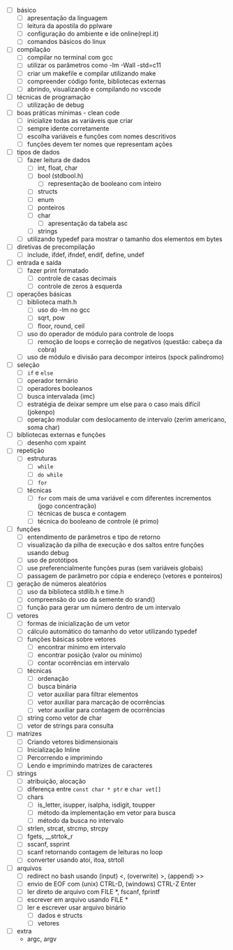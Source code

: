 - [ ] básico
    - [ ] apresentação da linguagem
    - [ ] leitura da apostila do pplware
    - [ ] configuração do ambiente e ide online(repl.it)
    - [ ] comandos básicos do linux
- [ ] compilação
    - [ ] compilar no terminal com gcc
    - [ ] utilizar os parâmetros como -lm -Wall -std=c11
    - [ ] criar um makefile e compilar utilizando make
    - [ ] compreender código fonte, bibliotecas externas
    - [ ] abrindo, visualizando e compilando no vscode
- [ ] técnicas de programação
    - [ ] utilização de debug
- [ ] boas práticas mínimas - clean code
    - [ ] inicialize todas as variáveis que criar
    - [ ] sempre idente corretamente
    - [ ] escolha variáveis e funções com nomes descritivos
    - [ ] funções devem ter nomes que representam ações
- [ ] tipos de dados 
    - [ ] fazer leitura de dados
        - [ ] int, float, char
        - [ ] bool (stdbool.h)
            - [ ] representação de booleano com inteiro
        - [ ] structs
        - [ ] enum
        - [ ] ponteiros
        - [ ] char
            - [ ] apresentação da tabela asc
        - [ ] strings
    - [ ] utilizando typedef para mostrar o tamanho dos elementos em bytes
- [ ] diretivas de precompilação
    - [ ] include, ifdef, ifndef, endif, define, undef
- [ ] entrada e saída
    - [ ] fazer print formatado
        - [ ] controle de casas decimais
        - [ ] controle de zeros à esquerda
- [ ] operações básicas
    - [ ] biblioteca math.h
        - [ ] uso do -lm no gcc
        - [ ] sqrt, pow
        - [ ] floor, round, ceil
    - [ ] uso do operador de módulo para controle de loops
        - [ ] remoção de loops e correção de negativos (questão: cabeça da cobra)
    - [ ] uso de módulo e divisão para decompor inteiros (spock palindromo)
- [ ] seleção
    - [ ] `if` e `else`
    - [ ] operador ternário
    - [ ] operadores booleanos
    - [ ] busca intervalada (imc)
    - [ ] estratégia de deixar sempre um else para o caso mais difícil (jokenpo)
    - [ ] operação modular com deslocamento de intervalo (zerim americano, soma char)
- [ ] bibliotecas externas e funções
    - [ ] desenho com xpaint
- [ ] repetição
    - [ ] estruturas
        - [ ] `while`
        - [ ] `do while`
        - [ ] `for`
    - [ ] técnicas
        - [ ] `for` com mais de uma variável e com diferentes incrementos (jogo concentração)
        - [ ] técnicas de busca e contagem
        - [ ] técnica do booleano de controle (é primo)
- [ ] funções
    - [ ] entendimento de parâmetros e tipo de retorno
    - [ ] visualização da pilha de execução e dos saltos entre funções usando debug
    - [ ] uso de protótipos
    - [ ] use preferencialmente funções puras (sem variáveis globais)
    - [ ] passagem de parâmetro por cópia e endereço (vetores e ponteiros)
- [ ] geração de números aleatórios
    - [ ] uso da biblioteca stdlib.h e time.h
    - [ ] compreensão do uso da semente do srand()
    - [ ] função para gerar um número dentro de um intervalo
- [ ] vetores
    - [ ] formas de inicialização de um vetor
    - [ ] cálculo automático do tamanho do vetor utilizando typedef
    - [ ] funções básicas sobre vetores
        - [ ] encontrar mínimo em intervalo
        - [ ] encontrar posição (valor ou mínimo)
        - [ ] contar ocorrências em intervalo
    - [ ] técnicas
        - [ ] ordenação
        - [ ] busca binária
        - [ ] vetor auxiliar para filtrar elementos
        - [ ] vetor auxiliar para marcação de ocorrências 
        - [ ] vetor auxiliar para contagem de ocorrências
    - [ ] string como vetor de char
    - [ ] vetor de strings para consulta
- [ ] matrizes
    - [ ] Criando vetores bidimensionais
    - [ ] Inicialização Inline
    - [ ] Percorrendo e imprimindo
    - [ ] Lendo e imprimindo matrizes de caracteres
- [ ] strings
    - [ ] atribuição, alocação
    - [ ] diferença entre `const char * ptr` e `char vet[]`
    - [ ] chars
        - [ ] is_letter, isupper, isalpha, isdigit, toupper
        - [ ] método da implementação em vetor para busca
        - [ ] método da busca no intervalo
    - [ ] strlen, strcat, strcmp, strcpy
    - [ ] fgets, __strtok_r
    - [ ] sscanf, ssprint
    - [ ] scanf retornando contagem de leituras no loop
    - [ ] converter usando atoi, itoa, strtoll
- [ ] arquivos
    - [ ] redirect no bash usando (input) <,  (overwrite) >, (append) >>
    - [ ] envio de EOF com (unix) CTRL-D, (windows) CTRL-Z Enter
    - [ ] ler direto de arquivo com FILE *, fscanf, fprintf
    - [ ] escrever em arquivo usando FILE *
    - [ ] ler e escrever usar arquivo binário
        - [ ] dados e structs
        - [ ] vetores
- [ ] extra
    - argc, argv
    
